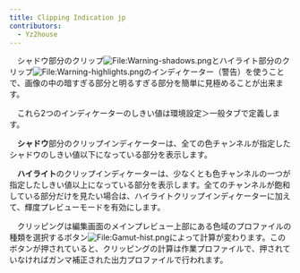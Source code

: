 ```yaml
---
title: Clipping Indication jp
contributors:
  - Yz2house
---
```


　シャドウ部分のクリップ![<File:Warning-shadows.png>](Warning-shadows.png "File:Warning-shadows.png")とハイライト部分のクリップ![<File:Warning-highlights.png>](Warning-highlights.png "File:Warning-highlights.png")のインディケーター（警告）を使うことで、画像の中の暗すぎる部分と明るすぎる部分を簡単に見極めることが出来ます。

　これら2つのインディケーターのしきい値は環境設定＞一般タブで定義します。

　**シャドウ**部分のクリップインディケーターは、全ての色チャンネルが指定したシャドウのしきい値以下になっている部分を表示します。

　**ハイライト**のクリップインディケーターは、少なくとも色チャンネルの一つが指定したしきい値以上になっている部分を表示します。全てのチャンネルが飽和している部分だけを見たい場合は、ハイライトクリップインディケーターに加えて、輝度プレビューモードを有効にします。

　クリッピングは編集画面のメインプレビュー上部にある色域のプロファイルの種類を選択するボタン![<File:Gamut-hist.png>](Gamut-hist.png "File:Gamut-hist.png")によって計算が変わります。このボタンが押されていると、クリッピングの計算は作業プロファイルで、押されていなければガンマ補正された出力プロファイルで行われます。
